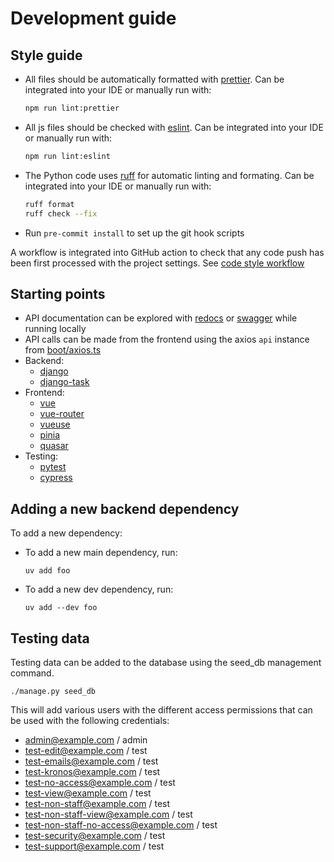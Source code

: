 # Development guide

## Style guide

- All files should be automatically formatted with [prettier](https://prettier.io/).
  Can be integrated into your IDE or manually run with:
  ```bash
  npm run lint:prettier
  ```
- All js files should be checked with [eslint](https://eslint.org/).
  Can be integrated into your IDE or manually run with:
  ```bash
  npm run lint:eslint
  ```
- The Python code uses [ruff](https://docs.astral.sh/ruff/) for automatic linting and
  formating. Can be integrated into your IDE or manually run with:

  ```bash
  ruff format
  ruff check --fix
  ```

- Run `pre-commit install` to set up the git hook scripts

A workflow is integrated into GitHub action to check that any code push has been first processed with the project
settings. See [code style workflow](../.github/workflows/lint.yml)

## Starting points

- API documentation can be explored with [redocs](http://localhost:8000/api/schema/redoc/)
  or [swagger](http://localhost:8000/api/schema/swagger-ui/#/) while running locally
- API calls can be made from the frontend using the axios `api` instance from [boot/axios.ts](../src/boot/axios.ts)
- Backend:
  - [django](https://docs.djangoproject.com//)
  - [django-task](https://github.com/morlandi/django-task)
- Frontend:
  - [vue](https://vuejs.org/)
  - [vue-router](https://router.vuejs.org/)
  - [vueuse](https://vueuse.org/)
  - [pinia](https://pinia.vuejs.org/)
  - [quasar](https://quasar.dev/)
- Testing:
  - [pytest](https://docs.pytest.org/)
  - [cypress](https://docs.cypress.io/)

## Adding a new backend dependency

To add a new dependency:

- To add a new main dependency, run:
  ```shell
  uv add foo
  ```
- To add a new dev dependency, run:
  ```shell
  uv add --dev foo
  ```

## Testing data

Testing data can be added to the database using the seed_db management command.

```shell
./manage.py seed_db
```

This will add various users with the different access permissions that can be used with
the following credentials:

- admin@example.com / admin
- test-edit@example.com / test
- test-emails@example.com / test
- test-kronos@example.com / test
- test-no-access@example.com / test
- test-view@example.com / test
- test-non-staff@example.com / test
- test-non-staff-view@example.com / test
- test-non-staff-no-access@example.com / test
- test-security@example.com / test
- test-support@example.com / test
